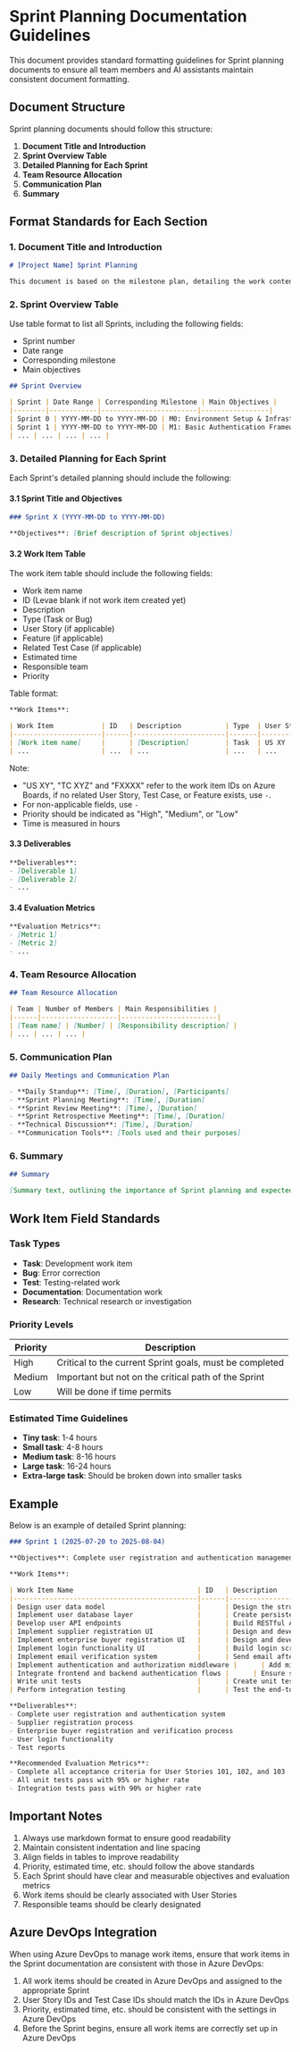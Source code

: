 # Sprint Planning Documentation Guidelines

This document provides standard formatting guidelines for Sprint planning documents to ensure all team members and AI assistants maintain consistent document formatting.

## Document Structure

Sprint planning documents should follow this structure:

1. **Document Title and Introduction**
2. **Sprint Overview Table**
3. **Detailed Planning for Each Sprint**
4. **Team Resource Allocation**
5. **Communication Plan**
6. **Summary**

## Format Standards for Each Section

### 1. Document Title and Introduction

```markdown
# [Project Name] Sprint Planning

This document is based on the milestone plan, detailing the work content, objectives, and deliverables for each Sprint. This plan will guide the development team in specific tasks during each iteration.
```

### 2. Sprint Overview Table

Use table format to list all Sprints, including the following fields:
- Sprint number
- Date range
- Corresponding milestone
- Main objectives

```markdown
## Sprint Overview

| Sprint | Date Range | Corresponding Milestone | Main Objectives |
|--------|------------|------------------------|-----------------|
| Sprint 0 | YYYY-MM-DD to YYYY-MM-DD | M0: Environment Setup & Infrastructure | Establish development environment and basic system architecture |
| Sprint 1 | YYYY-MM-DD to YYYY-MM-DD | M1: Basic Authentication Framework | Complete user registration and authentication management |
| ... | ... | ... | ... |
```

### 3. Detailed Planning for Each Sprint

Each Sprint's detailed planning should include the following:

#### 3.1 Sprint Title and Objectives

```markdown
### Sprint X (YYYY-MM-DD to YYYY-MM-DD)

**Objectives**: [Brief description of Sprint objectives]
```

#### 3.2 Work Item Table

The work item table should include the following fields:
- Work item name
- ID (Levae blank if not work item created yet)
- Description
- Type (Task or Bug)
- User Story (if applicable)
- Feature (if applicable)
- Related Test Case (if applicable)
- Estimated time
- Responsible team
- Priority

Table format:

```markdown
**Work Items**:

| Work Item            | ID   | Description           | Type  | User Story  | Feature | Related Test Case  | Estimated Time | Responsible Team | Priority        |
|----------------------|------|-----------------------|-------|-------------|---------|--------------------|----------------|------------------|-----------------|
| [Work item name]     |      | [Description]         | Task  | US XY       | F XXXX  | TC XYZ             | X hours        | [Team name]      | High/Medium/Low |
| ...                  | ...  | ...                   | ...   | ...         | ...     | ...                | ...            | ...              | ...             |

```

Note:
- "US XY", "TC XYZ" and "FXXXX" refer to the work item IDs on Azure Boards, if no related User Story, Test Case, or Feature exists, use `-`.
- For non-applicable fields, use `-`
- Priority should be indicated as "High", "Medium", or "Low"
- Time is measured in hours

#### 3.3 Deliverables

```markdown
**Deliverables**:
- [Deliverable 1]
- [Deliverable 2]
- ...
```

#### 3.4 Evaluation Metrics

```markdown
**Evaluation Metrics**:
- [Metric 1]
- [Metric 2]
- ...
```

### 4. Team Resource Allocation

```markdown
## Team Resource Allocation

| Team | Number of Members | Main Responsibilities |
|------|-------------------|------------------------|
| [Team name] | [Number] | [Responsibility description] |
| ... | ... | ... |
```

### 5. Communication Plan

```markdown
## Daily Meetings and Communication Plan

- **Daily Standup**: [Time], [Duration], [Participants]
- **Sprint Planning Meeting**: [Time], [Duration]
- **Sprint Review Meeting**: [Time], [Duration]
- **Sprint Retrospective Meeting**: [Time], [Duration]
- **Technical Discussion**: [Time], [Duration]
- **Communication Tools**: [Tools used and their purposes]
```

### 6. Summary

```markdown
## Summary

[Summary text, outlining the importance of Sprint planning and expected outcomes]
```

## Work Item Field Standards

### Task Types

- **Task**: Development work item
- **Bug**: Error correction
- **Test**: Testing-related work
- **Documentation**: Documentation work
- **Research**: Technical research or investigation

### Priority Levels

| Priority | Description |
|----------|-------------|
| High | Critical to the current Sprint goals, must be completed |
| Medium | Important but not on the critical path of the Sprint |
| Low | Will be done if time permits |

### Estimated Time Guidelines

- **Tiny task**: 1-4 hours
- **Small task**: 4-8 hours
- **Medium task**: 8-16 hours
- **Large task**: 16-24 hours
- **Extra-large task**: Should be broken down into smaller tasks

## Example

Below is an example of detailed Sprint planning:


```markdown
### Sprint 1 (2025-07-20 to 2025-08-04)

**Objectives**: Complete user registration and authentication management functionality, implementing account creation and authentication for suppliers and enterprise buyers.

**Work Items**:

| Work Item Name                               | ID   | Description                          | Type  | User Story | Feature | Related Test Case      | Estimated Time | Responsible Team | Priority |
|----------------------------------------------|------|--------------------------------------|-------|-------------|---------|-------------------------|----------------|------------------|----------|
| Design user data model                       |      | Design the structure for user entity and relationships | Task  | US 101      | F 1001  | TC 201, TC 202, TC 203 | 8 hours        | Backend Team     | High     |
| Implement user database layer                |      | Create persistence logic and schemas for user data     | Task  | US 102      | F 1001  | TC 201, TC 202, TC 203 | 12 hours       | Backend Team     | High     |
| Develop user API endpoints                   |      | Build RESTful APIs for user operations                 | Task  | US 103      | F 1001  | TC 201                 | 16 hours       | Backend Team     | High     |
| Implement supplier registration UI           |      | Design and develop frontend form for supplier sign-up  | Task  | US 201      | F 1001  | TC 201                 | 8 hours        | Frontend Team    | High     |
| Implement enterprise buyer registration UI   |      | Design and develop frontend form for enterprise buyers | Task  | US 202      | F 1001  | TC 202                 | 8 hours        | Frontend Team    | High     |
| Implement login functionality UI             |      | Build login screen and connect to auth backend         | Task  | US 203      | F 1001  | TC 203                 | 8 hours        | Frontend Team    | High     |
| Implement email verification system          |      | Send email after registration with verification link   | Task  | US 301      | F 1001  |                         | 12 hours       | Backend Team     | High     |
| Implement authentication and authorization middleware |      | Add middleware to handle user identity and roles | Task  | US 302      | F 1001  |                         | 8 hours        | Backend Team     | High     |
| Integrate frontend and backend authentication flows |      | Ensure seamless login/signup flow across stack | Task  | US 303      | F 1001  |                         | 8 hours        | Full Stack Team  | High     |
| Write unit tests                             |      | Create unit tests for user and auth modules            | Task  | US 411      | F 1001  |                         | 12 hours       | Testing Team     | High     |
| Perform integration testing                  |      | Test the end-to-end user flow across all components    | Task  | US 412      | F 1001  |                         | 8 hours        | Testing Team     | High     |

**Deliverables**:
- Complete user registration and authentication system
- Supplier registration process
- Enterprise buyer registration and verification process
- User login functionality
- Test reports

**Recommended Evaluation Metrics**:
- Complete all acceptance criteria for User Stories 101, 102, and 103
- All unit tests pass with 95% or higher rate
- Integration tests pass with 90% or higher rate
```

## Important Notes

1. Always use markdown format to ensure good readability
2. Maintain consistent indentation and line spacing
3. Align fields in tables to improve readability
4. Priority, estimated time, etc. should follow the above standards
5. Each Sprint should have clear and measurable objectives and evaluation metrics
6. Work items should be clearly associated with User Stories
7. Responsible teams should be clearly designated

## Azure DevOps Integration

When using Azure DevOps to manage work items, ensure that work items in the Sprint documentation are consistent with those in Azure DevOps:

1. All work items should be created in Azure DevOps and assigned to the appropriate Sprint
2. User Story IDs and Test Case IDs should match the IDs in Azure DevOps
3. Priority, estimated time, etc. should be consistent with the settings in Azure DevOps
4. Before the Sprint begins, ensure all work items are correctly set up in Azure DevOps
